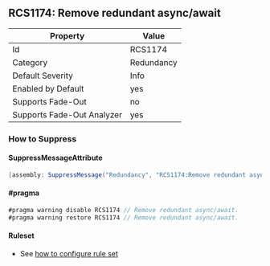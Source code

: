 ## RCS1174: Remove redundant async/await

Property | Value
--- | --- 
Id | RCS1174
Category | Redundancy
Default Severity | Info
Enabled by Default | yes
Supports Fade-Out | no
Supports Fade-Out Analyzer | yes

### How to Suppress

#### SuppressMessageAttribute

```csharp
[assembly: SuppressMessage("Redundancy", "RCS1174:Remove redundant async/await.", Justification = "<Pending>")]
```

#### \#pragma

```csharp
#pragma warning disable RCS1174 // Remove redundant async/await.
#pragma warning restore RCS1174 // Remove redundant async/await.
```

#### Ruleset

* See [how to configure rule set](../HowToConfigureAnalyzers.md)
